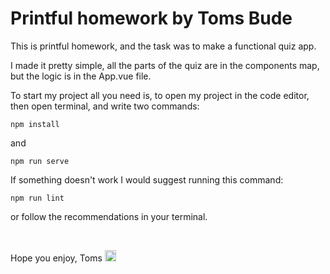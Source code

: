 # Printful homework by Toms Bude

This is printful homework, and the task was to make a functional quiz app.

I made it pretty simple, all the parts of the quiz are in the components map, but the logic is in the App.vue file.

To start my project all you need is, to open my project in the code editor, then open terminal, and write two commands:

```
npm install
```
and

```
npm run serve
```


If something doesn't work I would suggest running this command:

```
npm run lint
```
or follow the recommendations in your terminal.

<br/>

Hope you enjoy,
Toms <img src="https://cdn-icons-png.flaticon.com/512/742/742751.png" width="18" height="18"/>
